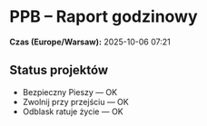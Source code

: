 # PPB – Raport godzinowy
**Czas (Europe/Warsaw):** 2025-10-06 07:21

## Status projektów
- Bezpieczny Pieszy — OK
- Zwolnij przy przejściu — OK
- Odblask ratuje życie — OK

